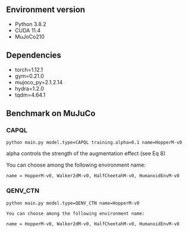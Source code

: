 ## Environment version

- Python 3.8.2
- CUDA 11.4
- MuJoCo210


## Dependencies

- torch=1.12.1
- gym=0.21.0
- mujoco_py=2.1.2.14
- hydra=1.2.0
- tqdm=4.64.1

## Benchmark on MuJuCo

### CAPQL

```
python main.py model.type=CAPQL training.alpha=0.1 name=HopperM-v0
```

alpha controls the strength of the augmentation effect (see Eq 8)

You can choose among the following environment name:

    name = HopperM-v0, Walker2dM-v0, HalfCheetahM-v0, HumanoidEnvM-v0

### QENV_CTN

```
python main.py model.type=QENV_CTN name=HopperM-v0
```

    You can choose among the following environment name:

    name = HopperM-v0, Walker2dM-v0, HalfCheetahM-v0, HumanoidEnvM-v0
